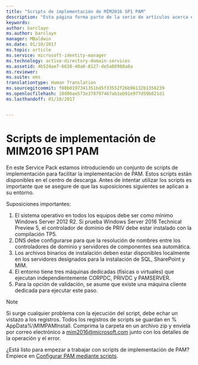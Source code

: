 ```yaml
---
title: "Scripts de implementación de MIM2016 SP1 PAM"
description: "Esta página forma parte de la serie de artículos acerca de cómo configurar Privileged Identity Manager mediante scripts. Incluye una lista de los supuestos sobre el entorno."
keywords: 
author: barclayn
ms.author: barclayn
manager: MBaldwin
ms.date: 01/10/2017
ms.topic: article
ms.service: microsoft-identity-manager
ms.technology: active-directory-domain-services
ms.assetid: 4b524ae7-6610-40a0-8127-de5a08988a8a
ms.reviewer: 
ms.suite: ems
translationtype: Human Translation
ms.sourcegitcommit: f08b0197341351bd5f33552f26b96132b1356239
ms.openlocfilehash: 10d06ae573e378797467ab1eb91e977d59b821d1
ms.lasthandoff: 01/10/2017


---
```


# <a name="mim2016-sp1-pam-deployment-scripts"></a>Scripts de implementación de MIM2016 SP1 PAM

En este Service Pack estamos introduciendo un conjunto de scripts de implementación para facilitar la implementación de PAM. Estos scripts están disponibles en el centro de descarga. Antes de intentar utilizar los scripts es importante que se asegure de que las suposiciones siguientes se aplican a su entorno.

Suposiciones importantes:
1. El sistema operativo en todos los equipos debe ser como mínimo Windows Server 2012 R2. Si prueba Windows Server 2016 Technical Preview 5, el controlador de dominio de PRIV debe estar instalado con la compilación TP5.
2. DNS debe configurarse para que la resolución de nombres entre los controladores de dominio y servidores de componentes sea automática.
3. Los archivos binarios de instalación deben estar disponibles localmente en los servidores designados para la instalación de SQL, SharePoint y MIM.
4. El entorno tiene tres máquinas dedicadas (físicas o virtuales) que ejecutan independientemente CORPDC, PRIVDC y PAMSERVER.
5. Para la opción de validación, se asume que existe una máquina cliente dedicada para ejecutar este paso.

>[!NOTE]
>Si surge cualquier problema con la ejecución del script, debe echar un vistazo a los registros. Todos los registros de scripts se guardan en % AppData%\MIMPAMInstall. Comprima la carpeta en un archivo zip y envíela por correo electrónico a mim2016@microsoft.com junto con los detalles de la operación y el error.

¿Está listo para empezar a trabajar con scripts de implementación de PAM? Empiece en [Configurar PAM mediante scripts](/microsoft-identity-manager/pam/sp1-pam-configure-using-scripts).

